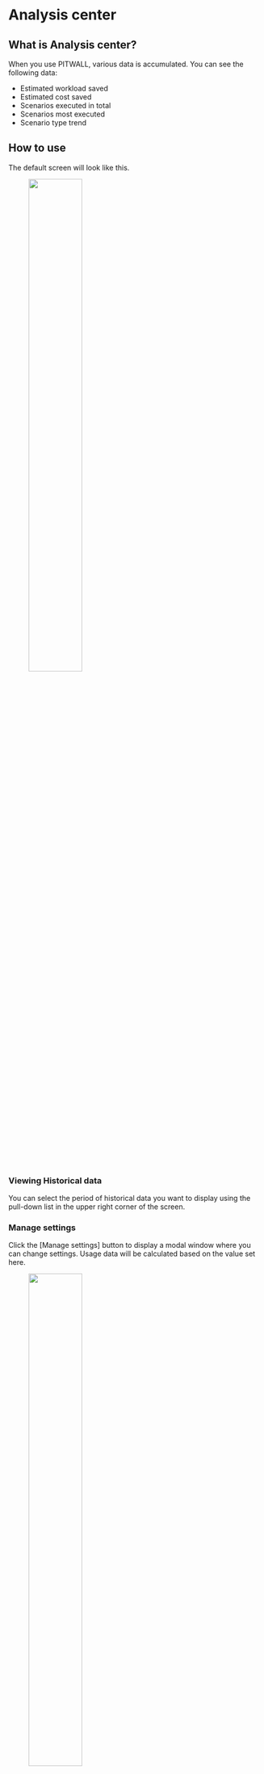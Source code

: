 # Analysis center

## What is Analysis center?
When you use PITWALL, various data is accumulated. You can see the following data:

- Estimated workload saved
- Estimated cost saved
- Scenarios executed in total 
- Scenarios most executed 
- Scenario type trend

## How to use

The default screen will look like this.

<figure><img src="../../.gitbook/assets/analysis_center_home_en.png" width="50%"></figure>

### Viewing Historical data 
You can select the period of historical data you want to display using the pull-down list in the upper right corner of the screen.

### Manage settings
Click the [Manage settings] button to display a modal window where you can change settings. Usage data will be calculated based on the value set here.

<figure><img src="../../.gitbook/assets/analysis_center_settings_en.png" width="50%"></figure>

- Minutes per alert
- Minutes per ondemand lookup
- Minutes per scheduled monitoring
- Cost per minute (The symbol of the set currency)
- Currency: The symbol of the currency you want to display (Ex: $,￥)
